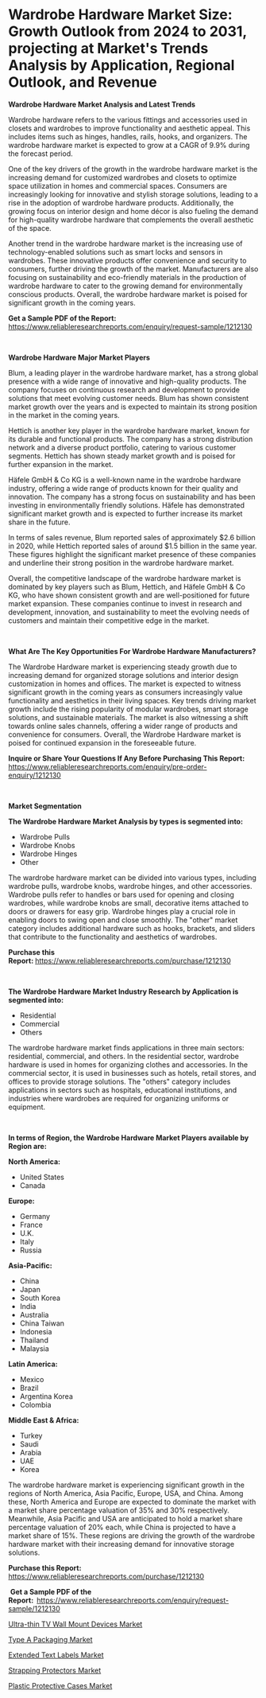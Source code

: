 <p><h1>Wardrobe Hardware Market Size: Growth Outlook from 2024 to 2031, projecting at Market's Trends Analysis by Application, Regional Outlook, and Revenue</h1></p><p><strong>Wardrobe Hardware Market Analysis and Latest Trends</strong></p>
<p><p>Wardrobe hardware refers to the various fittings and accessories used in closets and wardrobes to improve functionality and aesthetic appeal. This includes items such as hinges, handles, rails, hooks, and organizers. The wardrobe hardware market is expected to grow at a CAGR of 9.9% during the forecast period.</p><p>One of the key drivers of the growth in the wardrobe hardware market is the increasing demand for customized wardrobes and closets to optimize space utilization in homes and commercial spaces. Consumers are increasingly looking for innovative and stylish storage solutions, leading to a rise in the adoption of wardrobe hardware products. Additionally, the growing focus on interior design and home décor is also fueling the demand for high-quality wardrobe hardware that complements the overall aesthetic of the space.</p><p>Another trend in the wardrobe hardware market is the increasing use of technology-enabled solutions such as smart locks and sensors in wardrobes. These innovative products offer convenience and security to consumers, further driving the growth of the market. Manufacturers are also focusing on sustainability and eco-friendly materials in the production of wardrobe hardware to cater to the growing demand for environmentally conscious products. Overall, the wardrobe hardware market is poised for significant growth in the coming years.</p></p>
<p><strong>Get a Sample PDF of the Report:&nbsp;</strong> <a href="https://www.reliableresearchreports.com/enquiry/request-sample/1212130">https://www.reliableresearchreports.com/enquiry/request-sample/1212130</a></p>
<p>&nbsp;</p>
<p><strong>Wardrobe Hardware Major Market Players</strong></p>
<p><p>Blum, a leading player in the wardrobe hardware market, has a strong global presence with a wide range of innovative and high-quality products. The company focuses on continuous research and development to provide solutions that meet evolving customer needs. Blum has shown consistent market growth over the years and is expected to maintain its strong position in the market in the coming years.</p><p>Hettich is another key player in the wardrobe hardware market, known for its durable and functional products. The company has a strong distribution network and a diverse product portfolio, catering to various customer segments. Hettich has shown steady market growth and is poised for further expansion in the market.</p><p>Häfele GmbH & Co KG is a well-known name in the wardrobe hardware industry, offering a wide range of products known for their quality and innovation. The company has a strong focus on sustainability and has been investing in environmentally friendly solutions. Häfele has demonstrated significant market growth and is expected to further increase its market share in the future.</p><p>In terms of sales revenue, Blum reported sales of approximately $2.6 billion in 2020, while Hettich reported sales of around $1.5 billion in the same year. These figures highlight the significant market presence of these companies and underline their strong position in the wardrobe hardware market.</p><p>Overall, the competitive landscape of the wardrobe hardware market is dominated by key players such as Blum, Hettich, and Häfele GmbH & Co KG, who have shown consistent growth and are well-positioned for future market expansion. These companies continue to invest in research and development, innovation, and sustainability to meet the evolving needs of customers and maintain their competitive edge in the market.</p></p>
<p>&nbsp;</p>
<p><strong>What Are The Key Opportunities For Wardrobe Hardware Manufacturers?</strong></p>
<p><p>The Wardrobe Hardware market is experiencing steady growth due to increasing demand for organized storage solutions and interior design customization in homes and offices. The market is expected to witness significant growth in the coming years as consumers increasingly value functionality and aesthetics in their living spaces. Key trends driving market growth include the rising popularity of modular wardrobes, smart storage solutions, and sustainable materials. The market is also witnessing a shift towards online sales channels, offering a wider range of products and convenience for consumers. Overall, the Wardrobe Hardware market is poised for continued expansion in the foreseeable future.</p></p>
<p><strong>Inquire or Share Your Questions If Any Before Purchasing This Report:</strong> <a href="https://www.reliableresearchreports.com/enquiry/pre-order-enquiry/1212130">https://www.reliableresearchreports.com/enquiry/pre-order-enquiry/1212130</a></p>
<p>&nbsp;</p>
<p><strong>Market Segmentation</strong></p>
<p><strong>The Wardrobe Hardware Market Analysis by types is segmented into:</strong></p>
<p><ul><li>Wardrobe Pulls</li><li>Wardrobe Knobs</li><li>Wardrobe Hinges</li><li>Other</li></ul></p>
<p><p>The wardrobe hardware market can be divided into various types, including wardrobe pulls, wardrobe knobs, wardrobe hinges, and other accessories. Wardrobe pulls refer to handles or bars used for opening and closing wardrobes, while wardrobe knobs are small, decorative items attached to doors or drawers for easy grip. Wardrobe hinges play a crucial role in enabling doors to swing open and close smoothly. The "other" market category includes additional hardware such as hooks, brackets, and sliders that contribute to the functionality and aesthetics of wardrobes.</p></p>
<p><strong>Purchase this Report:&nbsp;</strong><a href="https://www.reliableresearchreports.com/purchase/1212130">https://www.reliableresearchreports.com/purchase/1212130</a></p>
<p>&nbsp;</p>
<p><strong>The Wardrobe Hardware Market Industry Research by Application is segmented into:</strong></p>
<p><ul><li>Residential</li><li>Commercial</li><li>Others</li></ul></p>
<p><p>The wardrobe hardware market finds applications in three main sectors: residential, commercial, and others. In the residential sector, wardrobe hardware is used in homes for organizing clothes and accessories. In the commercial sector, it is used in businesses such as hotels, retail stores, and offices to provide storage solutions. The "others" category includes applications in sectors such as hospitals, educational institutions, and industries where wardrobes are required for organizing uniforms or equipment.</p></p>
<p>&nbsp;</p>
<p><strong>In terms of Region, the Wardrobe Hardware Market Players available by Region are:</strong></p>
<p>
    <p> <strong> North America: </strong>
        <ul>
            <li>United States</li>
            <li>Canada</li>
        </ul>
        </p> 
    <p> <strong> Europe: </strong>
        <ul>
            <li>Germany</li>
            <li>France</li>
            <li>U.K.</li>
            <li>Italy</li>
            <li>Russia</li>
        </ul>
        </p> 
    <p> <strong> Asia-Pacific: </strong>
        <ul>
            <li>China</li>
            <li>Japan</li>
            <li>South Korea</li>
            <li>India</li>
            <li>Australia</li>
            <li>China Taiwan</li>
            <li>Indonesia</li>
            <li>Thailand</li>
            <li>Malaysia</li>
        </ul>
        </p> 
    <p> <strong> Latin America: </strong>
        <ul>
            <li>Mexico</li>
            <li>Brazil</li>
            <li>Argentina Korea</li>
            <li>Colombia</li>
        </ul>
        </p> 
    <p> <strong> Middle East & Africa: </strong>
        <ul>
            <li>Turkey</li>
            <li>Saudi</li>
            <li>Arabia</li>
            <li>UAE</li>
            <li>Korea</li>
        </ul>
    </p>
    </p>
<p><p>The wardrobe hardware market is experiencing significant growth in the regions of North America, Asia Pacific, Europe, USA, and China. Among these, North America and Europe are expected to dominate the market with a market share percentage valuation of 35% and 30% respectively. Meanwhile, Asia Pacific and USA are anticipated to hold a market share percentage valuation of 20% each, while China is projected to have a market share of 15%. These regions are driving the growth of the wardrobe hardware market with their increasing demand for innovative storage solutions.</p></p>
<p><strong>Purchase this Report: </strong><a href="https://www.reliableresearchreports.com/purchase/1212130">https://www.reliableresearchreports.com/purchase/1212130</a></p>
<p>&nbsp;<strong>Get a Sample PDF of the Report:&nbsp;&nbsp;</strong><a href="https://www.reliableresearchreports.com/enquiry/request-sample/1212130">https://www.reliableresearchreports.com/enquiry/request-sample/1212130</a></p>
<p><strong></strong></p>
<p><p><a href="https://github.com/julyju69/Market-Research-Report-List-2/blob/main/ultra-thin-tv-wall-mount-devices-market.md">Ultra-thin TV Wall Mount Devices Market</a></p><p><a href="https://medium.com/@juleshahn3456/type-a-packaging-market-analysis-its-cagr-market-segmentation-and-global-industry-overview-183e5f675c7f">Type A Packaging Market</a></p><p><a href="https://medium.com/@jeremyking767/extended-text-labels-market-trends-forecast-and-competitive-analysis-to-2031-43535be10dcd">Extended Text Labels Market</a></p><p><a href="https://medium.com/@jeremyking767/strapping-protectors-market-exploring-market-share-market-trends-and-future-growth-78d699d84c7c">Strapping Protectors Market</a></p><p><a href="https://medium.com/@juleshahn3456/plastic-protective-cases-market-trends-and-market-analysis-forecasted-for-period-2024-2031-d70bf29783bd">Plastic Protective Cases Market</a></p></p>